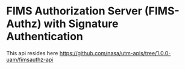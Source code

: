 # FIMS Authorization Server (FIMS-Authz) with Signature Authentication
This api resides here https://github.com/nasa/utm-apis/tree/1.0.0-uam/fimsauthz-api

